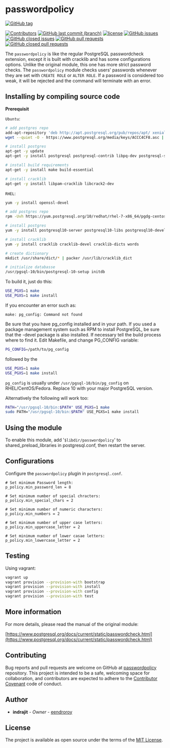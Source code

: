 # passwordpolicy

[![GitHub tag](https://img.shields.io/github/tag/eendroroy/passwordpolicy.svg)](https://github.com/eendroroy/passwordpolicy/tags)

[![Contributors](https://img.shields.io/github/contributors/eendroroy/passwordpolicy.svg)](https://github.com/eendroroy/passwordpolicy/graphs/contributors)
[![GitHub last commit (branch)](https://img.shields.io/github/last-commit/eendroroy/passwordpolicy/master.svg)](https://github.com/eendroroy/passwordpolicy)
[![license](https://img.shields.io/github/license/eendroroy/passwordpolicy.svg)](https://github.com/eendroroy/passwordpolicy/blob/master/LICENSE)
[![GitHub issues](https://img.shields.io/github/issues/eendroroy/passwordpolicy.svg)](https://github.com/eendroroy/passwordpolicy/issues)
[![GitHub closed issues](https://img.shields.io/github/issues-closed/eendroroy/passwordpolicy.svg)](https://github.com/eendroroy/passwordpolicy/issues?q=is%3Aissue+is%3Aclosed)
[![GitHub pull requests](https://img.shields.io/github/issues-pr/eendroroy/passwordpolicy.svg)](https://github.com/eendroroy/passwordpolicy/pulls)
[![GitHub closed pull requests](https://img.shields.io/github/issues-pr-closed/eendroroy/passwordpolicy.svg)](https://github.com/eendroroy/passwordpolicy/pulls?q=is%3Apr+is%3Aclosed)


The `passwordpolicy` is like the regular PostgreSQL passwordcheck extension, except it is built with cracklib and has some configurations options. Unlike the original module, this one has more strict password checks. The `passwordpolicy` module checks users' passwords whenever they are set with `CREATE ROLE` or `ALTER ROLE`. If a password is considered too weak, it will be rejected and the command will terminate with an error. 

## Installing by compiling source code

**Prerequisit**

`Ubuntu`:

```bash
# add postgres repo
add-apt-repository 'deb http://apt.postgresql.org/pub/repos/apt/ xenial-pgdg main'
wget --quiet -O - https://www.postgresql.org/media/keys/ACCC4CF8.asc | sudo apt-key add -

# install postgres
apt-get -y update
apt-get -y install postgresql postgresql-contrib libpq-dev postgresql-server-dev-all

# install build requirements
apt-get -y install make build-essential

# install cracklib
apt-get -y install libpam-cracklib libcrack2-dev
```


`RHEL`:

```bash
yum -y install openssl-devel

# add postgres repo
rpm -Uvh https://yum.postgresql.org/10/redhat/rhel-7-x86_64/pgdg-centos10-10-2.noarch.rpm

# install postgres
yum -y install postgresql10-server postgresql10-libs postgresql10-devel postgresql10-contrib

# install cracklib
yum -y install cracklib cracklib-devel cracklib-dicts words

# create dictionary
mkdict /usr/share/dict/* | packer /usr/lib/cracklib_dict

# initialize databasse
/usr/pgsql-10/bin/postgresql-10-setup initdb
```

To build it, just do this:

```bash
USE_PGXS=1 make
USE_PGXS=1 make install
```

If you encounter an error such as:

```
make: pg_config: Command not found
```

Be sure that you have pg_config installed and in your path. If you used 
a package management system such as RPM to install PostgreSQL, be sure 
that the -devel package is also installed. If necessary tell the build 
process where to find it. Edit Makefile, and change PG_CONFIG variable:

```bash
PG_CONFIG=/path/to/pg_config
```

followed by the

```bash
USE_PGXS=1 make
USE_PGXS=1 make install
```

`pg_config` is usually under `/usr/pgsql-10/bin/pg_config` on 
RHEL/CentOS/Fedora. Replace 10 with your major PostgreSQL version.

Alternatively the following will work too:

```bash
PATH="/usr/pgsql-10/bin:$PATH" USE_PGXS=1 make
sudo PATH="/usr/pgsql-10/bin:$PATH" USE_PGXS=1 make install
```

## Using the module

To enable this module, add '`$libdir/passwordpolicy`' to 
shared_preload_libraries in postgresql.conf, then restart the server.

## Configurations

Configure the `passwordpolicy` plugin in `postgresql.conf`.

```
# Set minimum Password length:
p_policy.min_password_len = 8

# Set minimum number of special chracters:
p_policy.min_special_chars = 2

# Set minimum number of numeric characters:
p_policy.min_numbers = 2

# Set minimum number of upper case letters:
p_policy.min_uppercase_letter = 2

# Set minimum number of lower casae letters:
p_policy.min_lowercase_letter = 2
```

## Testing

Using vagrant:

```bash
vagrant up
vagrant provision --provision-with bootstrap
vagrant provision --provision-with install
vagrant provision --provision-with config
vagrant provision --provision-with test
```

## More information

For more details, please read the manual of the original module:

[https://www.postgresql.org/docs/current/static/passwordcheck.html](https://www.postgresql.org/docs/current/static/passwordcheck.html)

## Contributing

Bug reports and pull requests are welcome on GitHub at [passwordpolicy](https://github.com/eendroroy/passwordpolicy) repository.
This project is intended to be a safe, welcoming space for collaboration, and contributors are expected to adhere to the [Contributor Covenant](http://contributor-covenant.org) code of conduct.

## Author

* **indrajit** - *Owner* - [eendroroy](https://github.com/eendroroy)

## License

The project is available as open source under the terms of the [MIT License](http://opensource.org/licenses/MIT).
